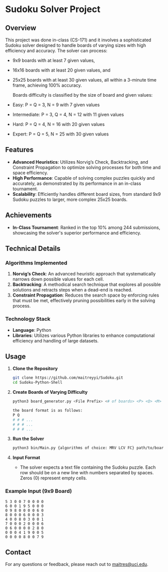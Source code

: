 # Sudoku Solver Project

## Overview

This project was done in-class (CS-171) and it involves a sophisticated Sudoku solver designed to handle boards of varying sizes with high efficiency and accuracy. The solver can process:
- 9x9 boards with at least 7 given values,
- 16x16 boards with at least 20 given values, and
- 25x25 boards with at least 30 given values,
  all within a 3-minute time frame, achieving 100% accuracy.

  Boards difficulty is classified by the size of board and given values:
- Easy: P = Q = 3, N = 9  with 7 given values
- Intermediate: P = 3, Q = 4, N = 12 with 11 given values
- Hard: P = Q = 4, N = 16 with 20 given values
- Expert: P = Q = 5, N = 25 with 30 given values


## Features

- **Advanced Heuristics**: Utilizes Norvig’s Check, Backtracking, and Constraint Propagation to optimize solving processes for both time and space efficiency.
- **High Performance**: Capable of solving complex puzzles quickly and accurately, as demonstrated by its performance in an in-class tournament.
- **Scalability**: Efficiently handles different board sizes, from standard 9x9 Sudoku puzzles to larger, more complex 25x25 boards.

## Achievements

- **In-Class Tournament**: Ranked in the top 10% among 244 submissions, showcasing the solver's superior performance and efficiency.

## Technical Details

### Algorithms Implemented

1. **Norvig’s Check**: An advanced heuristic approach that systematically narrows down possible values for each cell.
2. **Backtracking**: A methodical search technique that explores all possible solutions and retracts steps when a dead-end is reached.
3. **Constraint Propagation**: Reduces the search space by enforcing rules that must be met, effectively pruning possibilities early in the solving process.

### Technology Stack

- **Language**: Python
- **Libraries**: Utilizes various Python libraries to enhance computational efficiency and handling of large datasets.

## Usage

1. **Clone the Repository**
   ```bash
   git clone https://github.com/maitreyyi/Sudoku.git
   cd Sudoku-Python-Shell
   ```

2. **Create Boards of Varying Difficulty**
   ```bash
   python3 board_generator.py <File Prefix> <# of boards> <P> <Q> <M>

   the board format is as follows:
   P Q
   # # # ...
   # # # ...
   # # # ...
   ```

3. **Run the Solver**
   ```bash
   python3 bin/Main.py {algorithms of choice: MRV LCV FC} path/to/board/files
   ```

4. **Input Format**
   - The solver expects a text file containing the Sudoku puzzle. Each row should be on a new line with numbers separated by spaces. Zeros (0) represent empty cells.

### Example Input (9x9 Board)
```
5 3 0 0 7 0 0 0 0
6 0 0 1 9 5 0 0 0
0 9 8 0 0 0 0 6 0
8 0 0 0 6 0 0 0 3
4 0 0 8 0 3 0 0 1
7 0 0 0 2 0 0 0 6
0 6 0 0 0 0 2 8 0
0 0 0 4 1 9 0 0 5
0 0 0 0 8 0 0 7 9
```


## Contact

For any questions or feedback, please reach out to maitres@uci.edu.
